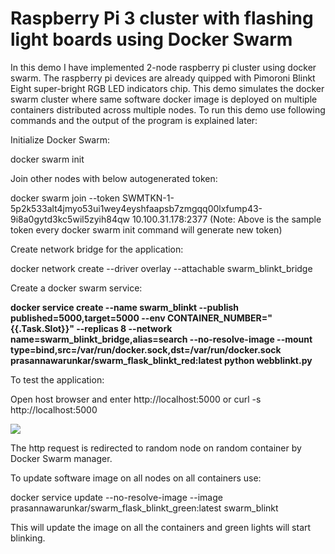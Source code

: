 <h1>Raspberry Pi 3 cluster with flashing light boards using Docker Swarm</h1>

In this demo I have implemented 2-node raspberry pi cluster using docker swarm. The raspberry pi devices are already quipped with Pimoroni Blinkt Eight super-bright RGB LED indicators chip. This demo simulates the docker swarm cluster where same software docker image is deployed on multiple containers distributed across multiple nodes. To run this demo use following commands and the output of the program is explained later:

Initialize Docker Swarm:

docker swarm init

Join other nodes with below autogenerated token:

docker swarm join --token SWMTKN-1-5p2k533alt4jmyo53ui1wey4eyshfaapsb7zmgqq00lxfump43-9i8a0gytd3kc5wil5zyih84qw 10.100.31.178:2377 
(Note: Above is the sample token every docker swarm init command will generate new token)

Create network bridge for the application:

docker network create --driver overlay --attachable swarm_blinkt_bridge

Create a docker swarm service:

<b>docker service create --name swarm_blinkt --publish published=5000,target=5000 --env CONTAINER_NUMBER="{{.Task.Slot}}" --replicas 8 --network name=swarm_blinkt_bridge,alias=search --no-resolve-image --mount type=bind,src=/var/run/docker.sock,dst=/var/run/docker.sock prasannawarunkar/swarm_flask_blinkt_red:latest python webblinkt.py</b>	
	
To test the application:

Open host browser and enter http://localhost:5000 or curl -s http://localhost:5000


![](BlinktSwarm.gif)


The http request is redirected to random node on random container by Docker Swarm manager. 

To update software image on all nodes on all containers use:

docker service update --no-resolve-image --image prasannawarunkar/swarm_flask_blinkt_green:latest swarm_blinkt

This will update the image on all the containers and green lights will start blinking. 

